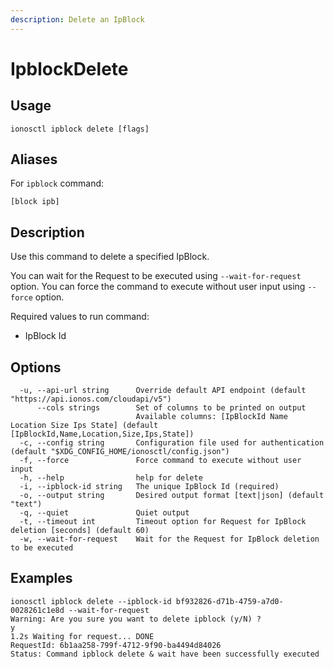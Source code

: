 ```yaml
---
description: Delete an IpBlock
---
```


# IpblockDelete

## Usage

```text
ionosctl ipblock delete [flags]
```

## Aliases

For `ipblock` command:
```text
[block ipb]
```

## Description

Use this command to delete a specified IpBlock.

You can wait for the Request to be executed using `--wait-for-request` option. You can force the command to execute without user input using `--force` option.

Required values to run command:

* IpBlock Id

## Options

```text
  -u, --api-url string      Override default API endpoint (default "https://api.ionos.com/cloudapi/v5")
      --cols strings        Set of columns to be printed on output 
                            Available columns: [IpBlockId Name Location Size Ips State] (default [IpBlockId,Name,Location,Size,Ips,State])
  -c, --config string       Configuration file used for authentication (default "$XDG_CONFIG_HOME/ionosctl/config.json")
  -f, --force               Force command to execute without user input
  -h, --help                help for delete
  -i, --ipblock-id string   The unique IpBlock Id (required)
  -o, --output string       Desired output format [text|json] (default "text")
  -q, --quiet               Quiet output
  -t, --timeout int         Timeout option for Request for IpBlock deletion [seconds] (default 60)
  -w, --wait-for-request    Wait for the Request for IpBlock deletion to be executed
```

## Examples

```text
ionosctl ipblock delete --ipblock-id bf932826-d71b-4759-a7d0-0028261c1e8d --wait-for-request 
Warning: Are you sure you want to delete ipblock (y/N) ? 
y
1.2s Waiting for request... DONE
RequestId: 6b1aa258-799f-4712-9f90-ba4494d84026
Status: Command ipblock delete & wait have been successfully executed
```

